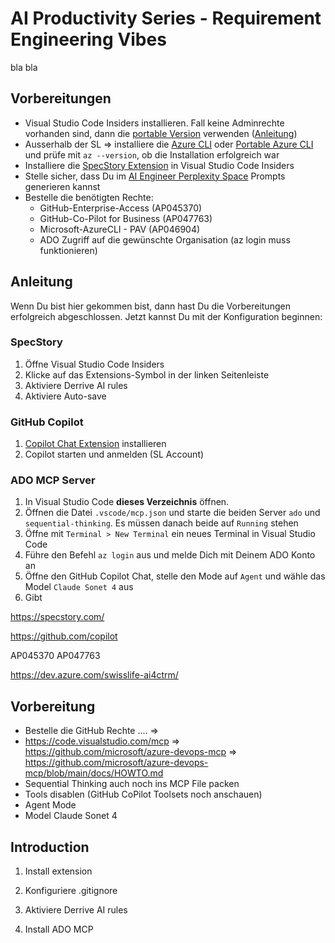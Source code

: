 # AI Productivity Series - Requirement Engineering Vibes

bla bla

## Vorbereitungen
- Visual Studio Code Insiders installieren. Fall keine Adminrechte vorhanden sind, dann die [portable Version](https://code.visualstudio.com/insiders/) verwenden ([Anleitung](https://code.visualstudio.com/docs/editor/portable))
- Ausserhalb der SL => installiere die [Azure CLI](https://learn.microsoft.com/en-us/cli/azure/install-azure-cli-windows) oder [Portable Azure CLI](https://learn.microsoft.com/de-de/cli/azure/install-azure-cli-windows?view=azure-cli-latest&pivots=zip) und prüfe mit `az --version`, ob die Installation erfolgreich war
- Installiere die [SpecStory Extension](https://marketplace.visualstudio.com/items?itemName=SpecStory.specstory-vscode) in Visual Studio Code Insiders
- Stelle sicher, dass Du im [AI Engineer Perplexity Space](https://www.perplexity.ai/spaces/the-ai-engineer-UslyhxrNTriahp77tvqP2g) Prompts generieren kannst
- Bestelle die benötigten Rechte:
  - GitHub-Enterprise-Access (AP045370)
  - GitHub-Co-Pilot for Business (AP047763)
  - Microsoft-AzureCLI - PAV (AP046904)
  - ADO Zugriff auf die gewünschte Organisation (az login muss funktionieren)

## Anleitung
Wenn Du bist hier gekommen bist, dann hast Du die Vorbereitungen erfolgreich abgeschlossen. Jetzt kannst Du mit der Konfiguration beginnen:

### SpecStory
1. Öffne Visual Studio Code Insiders
2. Klicke auf das Extensions-Symbol in der linken Seitenleiste
3. Aktiviere Derrive AI rules
4. Aktiviere Auto-save

### GitHub Copilot
1. [Copilot Chat Extension](https://marketplace.visualstudio.com/items?itemName=GitHub.copilot-chat) installieren
2. Copilot starten und anmelden (SL Account)

### ADO MCP Server
1. In Visual Studio Code **dieses Verzeichnis** öffnen.
2. Öffnen die Datei `.vscode/mcp.json` und starte die beiden Server `ado` und `sequential-thinking`. Es müssen danach beide auf `Running` stehen
3. Öffne mit `Terminal > New Terminal` ein neues Terminal in Visual Studio Code
4. Führe den Befehl `az login` aus und melde Dich mit Deinem ADO Konto an
5. Öffne den GitHub Copilot Chat, stelle den Mode auf `Agent` und wähle das Model `Claude Sonet 4` aus
6. Gibt 



https://specstory.com/  



https://github.com/copilot

AP045370   AP047763

https://dev.azure.com/swisslife-ai4ctrm/  

## Vorbereitung
- Bestelle die GitHub Rechte .... => 
- https://code.visualstudio.com/mcp => https://github.com/microsoft/azure-devops-mcp => https://github.com/microsoft/azure-devops-mcp/blob/main/docs/HOWTO.md
- Sequential Thinking auch noch ins MCP File packen
- Tools disablen (GitHub CoPilot Toolsets noch anschauen)
- Agent Mode
- Model Claude Sonet 4

## Introduction

1. Install extension

2. Konfiguriere .gitignore

3. Aktiviere Derrive AI rules

4. Install ADO MCP 